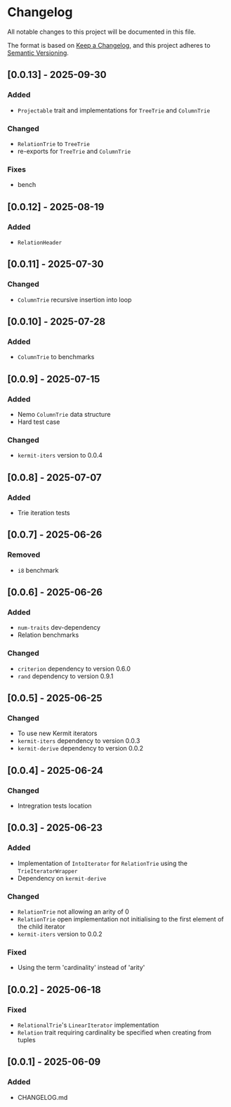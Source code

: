 # Changelog

All notable changes to this project will be documented in this file.

The format is based on [Keep a Changelog](https://keepachangelog.com/en/1.1.0/),
and this project adheres to [Semantic Versioning](https://semver.org/spec/v2.0.0.html).

## [0.0.13] - 2025-09-30

### Added

- `Projectable` trait and implementations for `TreeTrie` and `ColumnTrie`

### Changed

- `RelationTrie` to `TreeTrie`
- re-exports for `TreeTrie` and `ColumnTrie`

### Fixes

- bench

## [0.0.12] - 2025-08-19

### Added

- `RelationHeader` 

## [0.0.11] - 2025-07-30

### Changed

- `ColumnTrie` recursive insertion into loop

## [0.0.10] - 2025-07-28

### Added

- `ColumnTrie` to benchmarks

## [0.0.9] - 2025-07-15

### Added

- Nemo `ColumnTrie` data structure
- Hard test case

### Changed

- `kermit-iters` version to 0.0.4

## [0.0.8] - 2025-07-07

### Added

- Trie iteration tests

## [0.0.7] - 2025-06-26

### Removed

- `i8` benchmark

## [0.0.6] - 2025-06-26

### Added

- `num-traits` dev-dependency 
- Relation benchmarks

### Changed

- `criterion` dependency to version 0.6.0
- `rand` dependency to version 0.9.1

## [0.0.5] - 2025-06-25

### Changed

- To use new Kermit iterators
- `kermit-iters` dependency to version 0.0.3
- `kermit-derive` dependency to version 0.0.2

## [0.0.4] - 2025-06-24

### Changed

- Intregration tests location

## [0.0.3] - 2025-06-23

### Added

- Implementation of `IntoIterator` for `RelationTrie` using the `TrieIteratorWrapper`
- Dependency on `kermit-derive`

### Changed

- `RelationTrie` not allowing an arity of 0
- `RelationTrie` open implementation not initialising to the first element of the child iterator
- `kermit-iters` version to 0.0.2

### Fixed

- Using the term 'cardinality' instead of 'arity'

## [0.0.2] - 2025-06-18

### Fixed

- `RelationalTrie`'s `LinearIterator` implementation
- `Relation` trait requiring cardinality be specified when creating from tuples

## [0.0.1] - 2025-06-09

### Added

- CHANGELOG.md